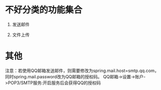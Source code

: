 # 不好分类的功能集合

1. 发送邮件

2. 文件上传


# 其他
注意：若使用QQ邮箱发送邮件，则需要修改为spring.mail.host=smtp.qq.com，同时spring.mail.password改为QQ邮箱的授权码。
QQ邮箱->设置->账户->POP3/SMTP服务:开启服务后会获得QQ的授权码